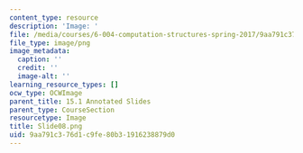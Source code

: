 ```yaml
---
content_type: resource
description: 'Image: '
file: /media/courses/6-004-computation-structures-spring-2017/9aa791c376d1c9fe80b31916238879d0_Slide08.png
file_type: image/png
image_metadata:
  caption: ''
  credit: ''
  image-alt: ''
learning_resource_types: []
ocw_type: OCWImage
parent_title: 15.1 Annotated Slides
parent_type: CourseSection
resourcetype: Image
title: Slide08.png
uid: 9aa791c3-76d1-c9fe-80b3-1916238879d0
---
```

